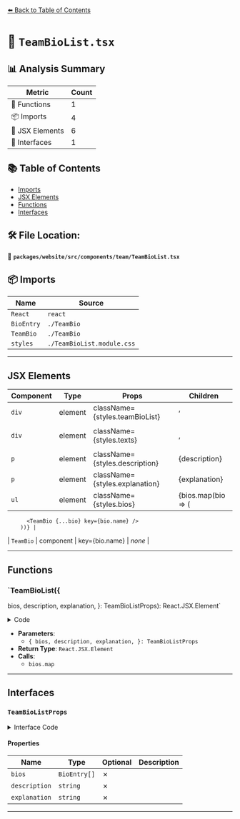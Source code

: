 [⬅️ Back to Table of Contents](../../../../../index.md)

# 📄 `TeamBioList.tsx`

## 📊 Analysis Summary

| Metric | Count |
|--------|-------|
| 🔧 Functions | 1 |
| 📦 Imports | 4 |
| 💠 JSX Elements | 6 |
| 📐 Interfaces | 1 |

## 📚 Table of Contents

- [Imports](#imports)
- [JSX Elements](#jsx-elements)
- [Functions](#functions)
- [Interfaces](#interfaces)

## 🛠️ File Location:
📂 **`packages/website/src/components/team/TeamBioList.tsx`**

## 📦 Imports

| Name | Source |
|------|--------|
| `React` | `react` |
| `BioEntry` | `./TeamBio` |
| `TeamBio` | `./TeamBio` |
| `styles` | `./TeamBioList.module.css` |


---

## JSX Elements

| Component | Type | Props | Children |
|-----------|------|-------|----------|
| `div` | element | className={styles.teamBioList} | <div>, <ul> |
| `div` | element | className={styles.texts} | <p>, <p> |
| `p` | element | className={styles.description} | {description} |
| `p` | element | className={styles.explanation} | {explanation} |
| `ul` | element | className={styles.bios} | {bios.map(bio => (
          <TeamBio {...bio} key={bio.name} />
        ))} |
| `TeamBio` | component | key={bio.name} | *none* |


---

## Functions

### `TeamBioList({
  bios,
  description,
  explanation,
}: TeamBioListProps): React.JSX.Element`

<details><summary>Code</summary>

```ts
export function TeamBioList({
  bios,
  description,
  explanation,
}: TeamBioListProps): React.JSX.Element {
  return (
    <div className={styles.teamBioList}>
      <div className={styles.texts}>
        <p className={styles.description}>{description}</p>
        <p className={styles.explanation}>{explanation}</p>
      </div>
      <ul className={styles.bios}>
        {bios.map(bio => (
          <TeamBio {...bio} key={bio.name} />
        ))}
      </ul>
    </div>
  );
}
```
</details>

- **Parameters**:
  - `{
  bios,
  description,
  explanation,
}: TeamBioListProps`
- **Return Type**: `React.JSX.Element`
- **Calls**:
  - `bios.map`

---

## Interfaces

### `TeamBioListProps`

<details><summary>Interface Code</summary>

```ts
export interface TeamBioListProps {
  bios: BioEntry[];
  description: string;
  explanation: string;
}
```
</details>

#### Properties

| Name | Type | Optional | Description |
|------|------|----------|-------------|
| `bios` | `BioEntry[]` | ✗ |  |
| `description` | `string` | ✗ |  |
| `explanation` | `string` | ✗ |  |


---